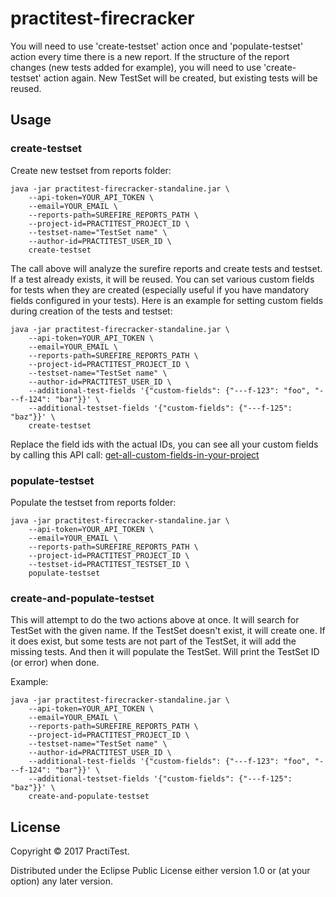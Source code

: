 # practitest-firecracker

You will need to use 'create-testset' action once and 'populate-testset' action every time there is a new report.
If the structure of the report changes (new tests added for example), you will need to use 'create-testset' action again. New TestSet will be created, but existing tests will be reused.

## Usage

### create-testset

Create new testset from reports folder:

``` shell
java -jar practitest-firecracker-standaline.jar \
    --api-token=YOUR_API_TOKEN \
    --email=YOUR_EMAIL \
    --reports-path=SUREFIRE_REPORTS_PATH \
    --project-id=PRACTITEST_PROJECT_ID \
    --testset-name="TestSet name" \
    --author-id=PRACTITEST_USER_ID \
    create-testset
```

The call above will analyze the surefire reports and create tests and testset. If a test already exists, it will be reused.
You can set various custom fields for tests when they are created (especially useful if you have mandatory fields configured in your tests).
Here is an example for setting custom fields during creation of the tests and testset:

``` shell
java -jar practitest-firecracker-standaline.jar \
    --api-token=YOUR_API_TOKEN \
    --email=YOUR_EMAIL \
    --reports-path=SUREFIRE_REPORTS_PATH \
    --project-id=PRACTITEST_PROJECT_ID \
    --testset-name="TestSet name" \
    --author-id=PRACTITEST_USER_ID \
    --additional-test-fields '{"custom-fields": {"---f-123": "foo", "---f-124": "bar"}}' \
    --additional-testset-fields '{"custom-fields": {"---f-125": "baz"}}' \
    create-testset

```

Replace the field ids with the actual IDs, you can see all your custom fields by calling this API call: [get-all-custom-fields-in-your-project](https://www.practitest.com/api-v2/#get-all-custom-fields-in-your-project)

### populate-testset
Populate the testset from reports folder:

``` shell
java -jar practitest-firecracker-standaline.jar \
    --api-token=YOUR_API_TOKEN \
    --email=YOUR_EMAIL \
    --reports-path=SUREFIRE_REPORTS_PATH \
    --project-id=PRACTITEST_PROJECT_ID \
    --testset-id=PRACTITEST_TESTSET_ID \
    populate-testset
```

### create-and-populate-testset

This will attempt to do the two actions above at once. It will search for TestSet with the given name. If the TestSet doesn't exist, it will create one. If it does exist, but some tests are not part of the TestSet, it will add the missing tests. And then it will populate the TestSet. Will print the TestSet ID (or error) when done.

Example:

``` shell
java -jar practitest-firecracker-standaline.jar \
    --api-token=YOUR_API_TOKEN \
    --email=YOUR_EMAIL \
    --reports-path=SUREFIRE_REPORTS_PATH \
    --project-id=PRACTITEST_PROJECT_ID \
    --testset-name="TestSet name" \
    --author-id=PRACTITEST_USER_ID \
    --additional-test-fields '{"custom-fields": {"---f-123": "foo", "---f-124": "bar"}}' \
    --additional-testset-fields '{"custom-fields": {"---f-125": "baz"}}' \
    create-and-populate-testset
```


## License

Copyright © 2017 PractiTest.

Distributed under the Eclipse Public License either version 1.0 or (at
your option) any later version.
